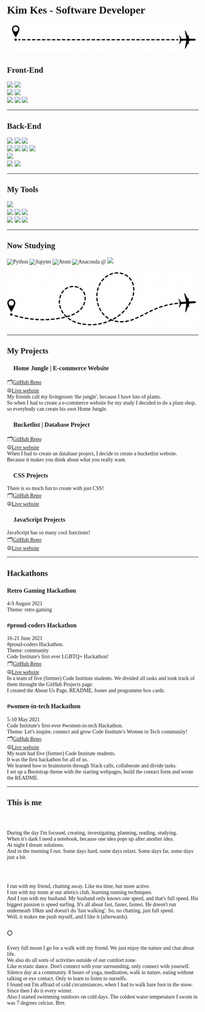 <span style="font-family: 'Lucida Console';">

# Kim Kes - Software Developer

![](plane-line2.jpg)

## Front-End   
![](https://camo.githubusercontent.com/d2da7e7ec8424780720101d4853c64dffb81dc69dfdd25a0ce88cdb3848bbc6f/68747470733a2f2f696d672e736869656c64732e696f2f7374617469632f76313f7374796c653d666f722d7468652d6261646765266d6573736167653d48544d4c3526636f6c6f723d453334463236266c6f676f3d48544d4c35266c6f676f436f6c6f723d464646464646266c6162656c3d)
![](https://img.shields.io/badge/css3-%231572B6.svg?style=for-the-badge&logo=css3&logoColor=white"/) 
<br>
![](https://img.shields.io/badge/bootstrap-%23563D7C.svg?style=for-the-badge&logo=bootstrap&logoColor=white"/)
![](https://img.shields.io/badge/-materialize--css-ff69b4?style=for-the-badge&logo=materialize--css&logoColor=white"/)
<br>
![](https://img.shields.io/badge/javascript-%23323330.svg?style=for-the-badge&logo=javascript&logoColor=%23F7DF1E"/)
![](https://img.shields.io/badge/jquery-%230769AD.svg?style=for-the-badge&logo=jquery&logoColor=white"/)
![](https://img.shields.io/badge/php-%23777BB4.svg?style=for-the-badge&logo=php&logoColor=white)
<hr>  

## Back-End
![](https://img.shields.io/badge/python-%2314354C.svg?style=for-the-badge&logo=python&logoColor=white"/)
![](https://img.shields.io/badge/django-%23092E20.svg?style=for-the-badge&logo=django&logoColor=white")
![](https://img.shields.io/badge/flask-%23000.svg?style=for-the-badge&logo=flask&logoColor=white"/)
<br>
![](https://img.shields.io/badge/MongoDB-%234ea94b.svg?style=for-the-badge&logo=mongodb&logoColor=white"/)
![](https://img.shields.io/badge/mysql-%2300f.svg?style=for-the-badge&logo=mysql&logoColor=white"/)
![](https://img.shields.io/badge/Xampp-F37623?style=for-the-badge&logo=xampp&logoColor=white)
![](https://img.shields.io/badge/apache-%23D42029.svg?style=for-the-badge&logo=apache&logoColor=white)
<br>
![](https://img.shields.io/badge/heroku-%23430098.svg?style=for-the-badge&logo=heroku&logoColor=white"/)
<br>
![](https://img.shields.io/badge/Amazon_AWS-232F3E?style=for-the-badge&logo=amazon-aws&logoColor=white"/)
![](https://camo.githubusercontent.com/b746d6462744834717458ce434499b440b2614401b2f9dd351776482958dbc64/68747470733a2f2f696d672e736869656c64732e696f2f62616467652f5374726970652d3637373265353f6c6f676f3d737472697065266c6f676f436f6c6f723d666666666666267374796c653d666f722d7468652d6261646765)

<hr>  
  
## My Tools
![](https://img.shields.io/badge/Visual_Studio_Code-0078D4?style=for-the-badge&logo=visual%20studio%20code&logoColor=white"/)
<br>
![](https://camo.githubusercontent.com/42acc7ee3a18313a065e672e0835729edf3361dedb045d6c3cf8821fe30a1c2d/68747470733a2f2f696d672e736869656c64732e696f2f7374617469632f76313f7374796c653d666f722d7468652d6261646765266d6573736167653d47697426636f6c6f723d463035303332266c6f676f3d476974266c6f676f436f6c6f723d464646464646266c6162656c3d)
![](https://img.shields.io/badge/github-%23121011.svg?style=for-the-badge&logo=github&logoColor=white"/)
![](https://img.shields.io/badge/gitlab-%23181717.svg?style=for-the-badge&logo=gitlab&logoColor=white"/)
<br>
![](https://img.shields.io/badge/Slack-4A154B?style=for-the-badge&logo=slack&logoColor=white"/)
![](https://camo.githubusercontent.com/a0e17e3c41abff3e7abb85b7df8b9fa42794c7df939eb6ed01f970c8677ad7a0/68747470733a2f2f696d672e736869656c64732e696f2f7374617469632f76313f7374796c653d666f722d7468652d6261646765266d6573736167653d4669676d6126636f6c6f723d463234453145266c6f676f3d4669676d61266c6f676f436f6c6f723d464646464646266c6162656c3d)
![](https://camo.githubusercontent.com/e568135c48076049e77541a1f9bef6ee1c9a08bde37c8a6efb7e3cde3410c698/68747470733a2f2f696d672e736869656c64732e696f2f7374617469632f76313f7374796c653d666f722d7468652d6261646765266d6573736167653d43616e766126636f6c6f723d323232323232266c6f676f3d43616e7661266c6f676f436f6c6f723d303043344343266c6162656c3d)

<hr>
  
## Now Studying
![Python](https://img.shields.io/badge/python-%2314354C.svg?style=for-the-badge&logo=python&logoColor=white)
![Jupyter](https://img.shields.io/badge/Jupyter-%23F37626.svg?style=for-the-badge&logo=Jupyter&logoColor=white)
![Atom](https://img.shields.io/badge/Atom-%2366595C.svg?style=for-the-badge&logo=atom&logoColor=white)
![Anaconda](https://anaconda.org/conda-forge/markdown/badges/version.svg)
@ 
![](https://img.shields.io/badge/Udemy-%23EA5252.svg?style=for-the-badge&logo=Udemy&logoColor=white)
  
![](plane-line.jpg)
 
<hr>

## My Projects
 
### 🌱 Home Jungle | E-commerce Website
🗂️[GitHub Repo](https://github.com/kimkesdev/home_jungle) <br>
☮️[Live website](https://home-jungle.herokuapp.com/) <br>
My friends call my livingroom 'the jungle', because I have lots of plants. <br> 
So when I had to create a e-commerce website for my study I decided to do a plant shop, so everybody can create his own Home Jungle.

### 📁 Bucketlist | Database Project
🗂️[GitHub Repo](https://github.com/kimkesdev/bucketlist) <br>
☮️[Live website](https://bucketlist-2020.herokuapp.com/) <br>
When I had to create an database project, I decide to create a bucketlist website. <br>
Because it makes you think about what you really want.

### 🎨 CSS Projects
There is so much fun to create with just CSS! <br>
🗂️[GitHub Repo](https://github.com/kimkesdev/css-projects)<br>
☮️[Live website](https://kimkesdev.github.io/css-projects/)

### 📑 JavaScript Projects
JavaScript has so many cool functions!<br>
🗂️[GitHub Repo](https://github.com/kimkesdev/javascript-projects)<br>
☮️[Live website](https://kimkesdev.github.io/javascript-projects/)

<hr>
  
## Hackathons

### Retro Gaming Hackathon
4-9 August 2021 <br>
Theme: retro gaming

### #proud-coders Hackathon 🏳️‍🌈
16-21 June 2021 <br>
#proud-coders Hackathon. <br>
Theme: community <br>
Code Institute's first ever LGBTQ+ Hackathon! <br>
🗂️[GitHub Repo](https://github.com/RussOakham/Pride-In-Coding)<br>
☮️[Live website](https://pride-in-coding.herokuapp.com/) <br>
In a team of five (former) Code Institute students.
We divided all tasks and took track of them throught the GitHub Projects page. <br>
I created the About Us Page, README, footer and programme box cards.

### #women-in-tech Hackathon
5-10 May 2021 <br>
Code Institute's first-ever #women-in-tech Hackathon. <br>
Theme: Let's inspire, connect and grow Code Institute's Women in Tech community! <br>
🗂️[GitHub Repo](https://github.com/thanh-cao/hackathon-command-girl)<br>
☮️[Live website](https://thanh-cao.github.io/hackathon-command-girl/) <br>
My team had five (former) Code Institute students. <br> 
It was the first hackathon for all of us. <br>
We learned how to brainstorm through Slack calls, collaborate and divide tasks. <br>
I set up a Bootstrap theme with the starting webpages, build the contact form and wrote the README. 

<hr>
  
## This is me
  
### 🎇
During the day I'm focused, creating, investigating, planning, reading, studying. <br>
When it's dark I need a notebook, because one idea pops up after another idea. <br>
At night I dream solutions. <br>
And in the morning I run. Some days hard, some days relaxt. Some days far, some days just a bit.

### 🏃
I run with my friend, chatting away. Like tea time, but more active. <br>
I run with my mom at our atletics club, learning running techniques. <br>
And I run with my husband. My husband only knows one speed, and that's full speed. His biggest passion is speed surfing. It's all about fast, faster, fastest. 
He doesn't run underneath 10km and doesn't do 'fast walking'. So, no chatting, just full speed. <br>
Well, it makes me push myself, and I like it (afterwards). 
 
### 🌕
Every full moon I go for a walk with my friend. We just enjoy the nature and chat about life.  <br>
We also do all sorts of activities outside of our comfort zone.  <br>
Like ecstatic dance. Don't connect with your surrounding, only connect with yourself. <br>
Silence day at a community. 8 hours of yoga, meditation, walk in nature, eating without talking or eye contact. Only to learn to listen to ourselfs. <br>
I found out I'm affraid of cold circumstances, when I had to walk bare foot in the snow. Since then I do it every winter. <br>
Also I started swimming outdoors on cold days. The coldest water temperature I swom in was 7 degrees celcius. Brrr. <br>
 
</span>

